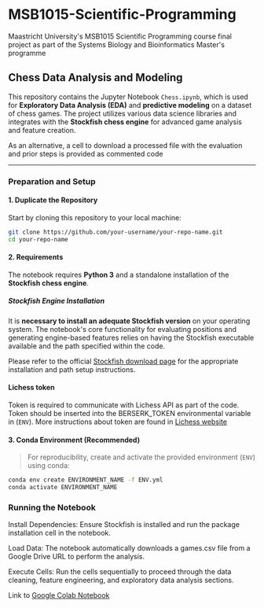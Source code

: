 # MSB1015-Scientific-Programming
Maastricht University's MSB1015 Scientific Programming course final project as part of the Systems Biology and Bioinformatics Master's programme

## Chess Data Analysis and Modeling

This repository contains the Jupyter Notebook `Chess.ipynb`, which is used for **Exploratory Data Analysis (EDA)** and **predictive modeling** on a dataset of chess games. The project utilizes various data science libraries and integrates with the **Stockfish chess engine** for advanced game analysis and feature creation.

As an alternative, a cell to download a processed file with the evaluation and prior steps is provided as commented code

---

### Preparation and Setup

#### 1. Duplicate the Repository

Start by cloning this repository to your local machine:

```bash
git clone https://github.com/your-username/your-repo-name.git
cd your-repo-name
```

#### 2. Requirements

The notebook requires **Python 3** and a standalone installation of the **Stockfish chess engine**.

##### Stockfish Engine Installation

It is **necessary to install an adequate Stockfish version** on your operating system. The notebook's core functionality for evaluating positions and generating engine-based features relies on having the Stockfish executable available and the path specified within the code.

Please refer to the official [Stockfish download page](https://stockfishchess.org/download/) for the appropriate installation and path setup instructions.


#### Lichess token

Token is required to communicate with Lichess API as part of the code. Token should be inserted into the BERSERK_TOKEN environmental variable in (`ENV`). More instructions about token are found in [Lichess website](https://lichess.org/account/oauth/token) 

#### 3. Conda Environment (Recommended)
  > For reproducibility, create and activate the provided environment (`ENV`) using conda:  
  ```bash
  conda env create ENVIRONMENT_NAME -f ENV.yml
  conda activate ENVIRONMENT_NAME
  ```

### Running the Notebook
Install Dependencies: Ensure Stockfish is installed and run the package installation cell in the notebook.

Load Data: The notebook automatically downloads a games.csv file from a Google Drive URL to perform the analysis.

Execute Cells: Run the cells sequentially to proceed through the data cleaning, feature engineering, and exploratory data analysis sections.

Link to [Google Colab Notebook](https://colab.research.google.com/github/Xelaro2304/MSB1015-Scientific-Programming/blob/main/Chess.ipynb)
